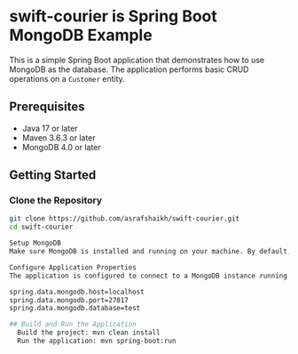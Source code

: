 # swift-courier is Spring Boot MongoDB Example

This is a simple Spring Boot application that demonstrates how to use MongoDB as the database. The application performs basic CRUD operations on a `Customer` entity.

## Prerequisites

- Java 17 or later
- Maven 3.6.3 or later
- MongoDB 4.0 or later

## Getting Started

### Clone the Repository

```bash
git clone https://github.com/asrafshaikh/swift-courier.git
cd swift-courier

Setup MongoDB
Make sure MongoDB is installed and running on your machine. By default, MongoDB runs on port 27017.

Configure Application Properties
The application is configured to connect to a MongoDB instance running on localhost at the default port 27017. You can change the MongoDB connection settings in the src/main/resources/application.properties file.

spring.data.mongodb.host=localhost
spring.data.mongodb.port=27017
spring.data.mongodb.database=test

## Build and Run the Application
  Build the project: mvn clean install
  Run the application: mvn spring-boot:run



